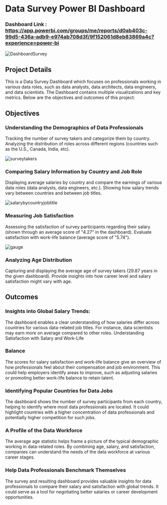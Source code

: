 # Data Survey Power BI Dashboard

### Dashboard Link : https://app.powerbi.com/groups/me/reports/d0ab403c-99d5-436a-adb9-e974ab708d3f/9f152061d8eb83869a4c?experience=power-bi
 
 ![DashboardSurvey](https://github.com/user-attachments/assets/4f47f818-69f8-4928-a7f2-0e1eb90d7988)


## Project Details
This is a Data Survey Dashboard which focuses on professionals working in various data roles, such as data analysts, data architects, data engineers, and data scientists. The Dashboard contains multiple visualizations and key metrics. Below are the objectives and outcomes of this project:

## Objectives
### Understanding the Demographics of Data Professionals

Tracking the number of survey takers and categorize them by country.
Analyzing the distribution of roles across different regions (countries such as the U.S., Canada, India, etc).

![surveytakers](https://github.com/user-attachments/assets/c811070d-b6a6-494c-8c8d-daf7f6be6766)


### Comparing Salary Information by Country and Job Role
Displaying average salaries by country and compare the earnings of various data roles (data analysts, data engineers, etc.).
Showing how salary trends vary between countries and between job titles.

![salarybycountryjobtitle](https://github.com/user-attachments/assets/1cb87c62-d691-44ba-8662-386c0fa1372f)


### Measuring Job Satisfaction
Assessing the satisfaction of survey participants regarding their salary (shown through an average score of "4.27" in the dashboard).
Evaluate satisfaction with work-life balance (average score of "5.74").

![gauge](https://github.com/user-attachments/assets/61a2e1aa-82bb-4494-a946-eb1264279fdb)

### Analyzing Age Distribution
Capturing and displaying the average age of survey takers (29.87 years in the given dashboard).
Provide insights into how career level and salary satisfaction might vary with age.

## Outcomes

### Insights into Global Salary Trends:
The dashboard enables a clear understanding of how salaries differ across countries for various data-related job titles. For instance, data scientists may earn more on average compared to other roles.
Understanding Satisfaction with Salary and Work-Life 

### Balance
The scores for salary satisfaction and work-life balance give an overview of how professionals feel about their compensation and job environment.
This could help employers identify areas to improve, such as adjusting salaries or promoting better work-life balance to retain talent.

### Identifying Popular Countries for Data Jobs
The dashboard shows the number of survey participants from each country, helping to identify where most data professionals are located.
It could highlight countries with a higher concentration of data professionals and potentially higher competition for such jobs.

### A Profile of the Data Workforce
The average age statistic helps frame a picture of the typical demographic working in data-related roles.
By combining age, salary, and satisfaction, companies can understand the needs of the data workforce at various career stages.

### Help Data Professionals Benchmark Themselves
The survey and resulting dashboard provides valuable insights for data professionals to compare their salary and satisfaction with global trends.
It could serve as a tool for negotiating better salaries or career development opportunities.
